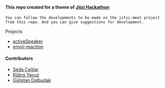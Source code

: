 #### This repo created  for a theme of  [Jitsi Hackathon](https://platform-euhack21.bemyapp.com/#/event)
` You can follow the developments to be made on the jitsi-meet project from this repo. And you can give suggestions for development. `

Projects
- [activeSpeaker](https://github.com/bayraktarulku/jitsi-projects/tree/main/activeSpeaker)
- [emoji-reaction](https://github.com/bayraktarulku/jitsi-projects/tree/main/emoji-reaction)
  
  
#### Contributors
- [Seda Çağlar](https://github.com/sdcaglar)
- [Kübra Yavuz](https://github.com/kubrayavuz)
- [Gülistan Dalbudak](https://github.com/guli-dlbdk)
